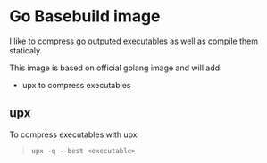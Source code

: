 # Go Basebuild image

I like to compress go outputed executables as well as compile them staticaly.

This image is based on official golang image and will add:
  - upx to compress executables

## upx

To compress executables with upx

  >`upx -q --best <executable>`
